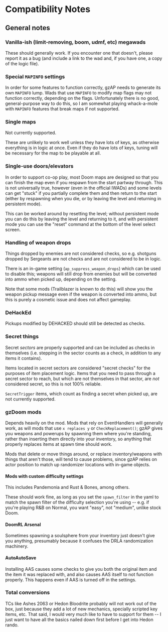 # Compatibility Notes

## General notes

### Vanilla-ish (limit-removing, boom, udmf, etc) megawads

These should generally work. If you encounter one that doesn't, please report it
as a bug (and include a link to the wad and, if you have one, a copy of the logic
file).

### Special `MAPINFO` settings

In order for some features to function correctly, gzAP needs to generate its own
`MAPINFO` lump. Wads that use `MAPINFO` to modify map flags may not function
correctly, depending on the flags. Unfortunately there is no good, general-purpose
way to do this, so I am somewhat playing whack-a-mole with `MAPINFO` features that
break maps if not supported.

### Single maps

Not currently supported.

These are unlikely to work well unless they have lots of keys, as otherwise
everything is in logic at once. Even if they do have lots of keys, tuning will
be necessary for the map to be playable at all.

### Single-use doors/elevators

In order to support co-op play, most Doom maps are designed so that you can
finish the map even if you respawn from the start partway through. This is not
universally true, however (even in the official IWADs) and some levels can get
"stuck" if you partially complete them and then return to the start (either by
respawning when you die, or by leaving the level and returning in persistent
mode).

This can be worked around by resetting the level; without persistent mode you
can do this by leaving the level and returning to it, and with persistent mode
you can use the "reset" command at the bottom of the level select screen.

### Handling of weapon drops

Things dropped by enemies are not considered checks, so e.g. shotguns dropped
by Sergeants are not checks and are not considered to be in logic.

There is an in-game setting (`ap_suppress_weapon_drops`) which can be used to
disable this; weapons will still drop from enemies but will be converted into
ammo when picked up, depending on the setting.

Note that some mods (Trailblazer is known to do this) will show you the weapon
pickup message even if the weapon is converted into ammo, but this is purely a
cosmetic issue and does not affect gameplay.

### DeHackEd

Pickups modified by DEHACKED should still be detected as checks.

### Secret things

Secret *sectors* are properly supported and can be included as checks in
themselves (i.e. stepping in the sector counts as a check, in addition to any
items it contains).

Items located in secret sectors are considered "secret checks" for the purposes
of item placement logic. Items that you need to pass through a secret sector to
reach, but which are not themselves in that sector, are *not* considered secret,
so this is not 100% reliable.

`SecretTrigger` items, which count as finding a secret when picked up, are not
currently supported.

### gzDoom mods

Depends heavily on the mod. Mods that rely on EventHandlers will generally
work, as will mods that use `x replaces y` or `CheckReplacement()`; gzAP gives
you weapons and powerups by spawning them where you're standing, rather than
inserting them directly into your inventory, so anything that properly replaces
items at spawn time should work.

Mods that delete or move things around, or replace inventory/weapons with things
that aren't those, will tend to cause problems, since gzAP relies on actor position
to match up randomizer locations with in-game objects.

#### Mods with custom difficulty settings

This includes Pandemonia and Rust & Bones, among others.

These should work fine, as long as you set the `spawn_filter` in the yaml to match
the spawn filter of the difficulty selection you're using -- e.g. if you're playing
R&B on Normal, you want "easy", not "medium", unlike stock Doom.

#### DoomRL Arsenal

Sometimes spawning a soulsphere from your inventory just doesn't give you anything,
presumably because it confuses the DRLA randomization machinery.

#### AutoAutoSave

Installing AAS causes some checks to give you both the original item and the
item it was replaced with, and also causes AAS itself to not function properly.
This happens even if AAS is turned off in the settings.

### Total conversions

TCs like Ashes 2063 or Hedon Bloodrite probably will not work out of the box,
just because they add a lot of new mechanics, specially scripted key items, etc.
That said, I would very much like to have to support for them -- I just want to
have all the basics nailed down first before I get into Hedon rando.
